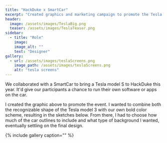 ```yaml
---
title: "HackDuke x SmartCar"
excerpt: "Created graphics and marketing campaign to promote the Tesla we'll have at HackDuke"
header:
  image: /assets/images/TeslaBig.png
  teaser: /assets/images/TeslaTeaser.png
sidebar:
  - title: "Role"
    image: 
    image_alt: ""
    text: "Designer"
gallery:
  - url: /assets/images/teslaScreens.png
    image_path: /assets/images/teslaScreens.png
    alt: "tesla screens"
---
```


We collaborated with a SmartCar to bring a Tesla model S to HackDuke this year. It'd give our participants a chance to run their own software or apps on the car.

I created the graphic above to promote the event. I wanted to combine both the recognizable shape of the Tesla model 3 with our own bold color scheme, resulting in the sketches below. From there, I had to choose how much of the car outlines to include and what type of background I wanted, eventually settling on the final design. 

{% include gallery caption="" %}